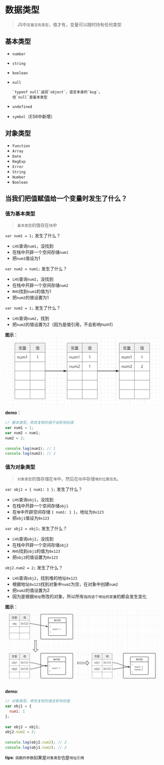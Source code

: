# 数据类型
> JS中`变量没有类型`，值才有，变量可以随时持有任何类型

## 基本类型

+ `number`
+ `string`
+ `boolean`
+ `null`
  
      `typeof null`返回`object`，语言本身的`bug`。
      但`null`是基本类型
+ `undefined`
+ `symbol`（ES6中新增）


## 对象类型

+ `Function`
+ `Array`
+ `Date`
+ `RegExp`
+ `Error`
+ `String`
+ `Number`
+ `Boolean`


## 当我们把值赋值给一个变量时发生了什么？

### 值为基本类型
> `基本类型`的值存在`栈`中

`var num1 = 1;` 发生了什么？  
+ `LHS`查询`num1`，没找到
+ 在栈中开辟一个空间存储`num1`
+ 把`num1`值设为1

`var num2 = num1;` 发生了什么？
+ `LHS`查询`num2`，没找到
+ 在栈中开辟一个空间存储`num2`
+ `RHS`找到`num1`的值为1
+ 把`num2`的值设置为1

`var num2 = 1;` 发生了什么？
+ `LHS`查询`num2`，找到
+ 把`num2`的值设置为2（因为是值引用，不会影响num1）

**图示**：  
![图示](./../assets/imgs/简单值存储.png)  

**demo**：
```javascript
// 基本类型，修改复制的值不会影响旧值
var num1 = 1;
var num2 = num1;
num2 = 2;

console.log(num1); // 1
console.log(num2); // 2
```

### 值为对象类型
> `对象类型`的值存储在`堆`中，然后在`栈`中存储`堆的位置信息`。

`var obj1 = { num1: 1 };` 发生了什么？  
+ `LHS`查询`obj1`，没找到
+ 在栈中开辟一个空间存储`obj1`
+ 在`堆`中开辟空间存储 `{ num1: 1 }`，地址为`0x123`
+ 把`obj1`值设为`0x123`

`var obj2 = obj1;` 发生了什么？
+ `LHS`查询`obj2`，没找到
+ 在栈中开辟一个空间存储`obj2`
+ `RHS`找到`obj1`的值为`0x123`
+ 把`obj2`的值设置为`0x123`

`obj2.num2 = 2;` 发生了什么？
+ `LHS`查询`obj2`，找到堆的地址`0x123`
+ 根据地址`0x123`找到对象中`num2`为空，在对象中创建`num2`
+ 把`num2`的值设置为2
+ 因为是根据`地址`修改的对象，所以所有`指向这个地址的变量`的都会发生变化

**图示**：  
![图示](./../assets/imgs/对象值存储.png)  


**demo**:
```javascript
// 对象类型，修改复制的值会影响旧值
var obj1 = {
  num1: 1
};

var obj2 = obj1;
obj2.num2 = 2;

console.log(obj2.num2); // 2
console.log(obj1.num2); // 2
```

**tips**:
`函数的参数`如果是`对象类型`也是`地址引用`